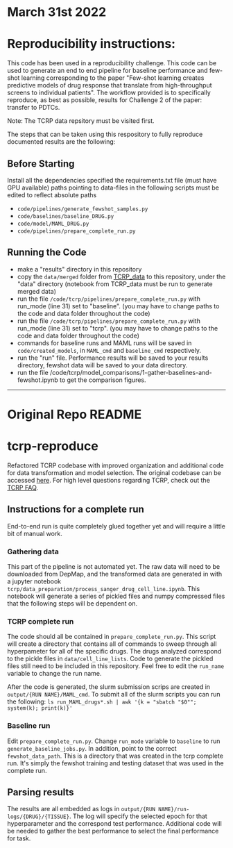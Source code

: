 # March 31st 2022 
# Reproducibility instructions:
This code has been used in a reproducibility challenge. This code can be used to generate an end to end pipeline for baseline performance and few-shot learning corresponding to the paper "Few-shot learning creates predictive models of drug response that translate from high-throughput screens to individual patients". The workflow provided is to specifically reproduce, as best as possible, results for Challenge 2 of the paper: transfer to PDTCs.

Note: The TCRP data repsitory must be visited first.

The steps that can be taken using this respository to fully reproduce documented results are the following: 

## Before Starting 
Install all the dependencies specified the requirements.txt file (must have GPU available) 
paths pointing to data-files in the following scripts must be edited to reflect absolute paths
- `code/pipelines/generate_fewshot_samples.py`
- `code/baselines/baseline_DRUG.py`
- `code/model/MAML_DRUG.py`
- `code/pipelines/prepare_complete_run.py`
## Running the Code
- make a "results" directory in this repository
- copy the `data/merged` folder from [TCRP_data](https://github.com/emilyso-99/TCRP_data) to this repository, under the "data" directory (notebook from TCRP_data must be run to generate merged data) 
- run the file `/code/tcrp/pipelines/prepare_complete_run.py` with run_mode (line 31) set to "baseline". (you may have to change paths to the code and data folder throughout the code)
- run the file `/code/tcrp/pipelines/prepare_complete_run.py` with run_mode (line 31) set to "tcrp". (you may have to change paths to the code and data folder throughout the code)
- commands for baseline runs and MAML runs will be saved in `code/created_models`, in `MAML_cmd` and `baseline_cmd` respectively.
- run the "run" file. Performance results will be saved to your results directory, fewshot data will be saved to your data directory. 
- run the file /code/tcrp/model_comparisons/1-gather-baselines-and-fewshot.ipynb to get the comparison figures.
----------------
# Original Repo README 

# tcrp-reproduce
Refactored TCRP codebase with improved organization and additional code for data transformation and model selection. The original codebase can be accessed [here](https://github.com/idekerlab/TCRP). For high level questions regarding TCRP, check out the [TCRP FAQ](https://github.com/shfong/tcrp-reproduce/blob/public/tcrp-faq.md). 

## Instructions for a complete run
End-to-end run is quite completely glued together yet and will require a little bit of manual work. 

### Gathering data

This part of the pipeline is not automated yet. The raw data will need to be downloaded from DepMap, and the transformed data are generated in with a jupyter notebook `tcrp/data_preparation/process_sanger_drug_cell_line.ipynb`. This notebook will generate a series of pickled files and numpy compressed files that the following steps will be dependent on. 

### TCRP complete run

The code should all be contained in `prepare_complete_run.py`. This script will create a directory that contains all of commands to sweep through all hyperpameter for all of the specific drugs. The drugs analyzed correspond to the pickle files in `data/cell_line_lists`. Code to generate the pickled files still need to be included in this repository. Feel free to edit the `run_name` variable to change the run name. 

After the code is generated, the slurm submission scrips are created in `output/{RUN NAME}/MAML_cmd`. To submit all of the slurm scripts you can run the following: 
```ls run_MAML_drugs*.sh | awk '{k = "sbatch "$0""; system(k); print(k)}'```

### Baseline run

Edit `prepare_complete_run.py`. Change `run_mode` variable to `baseline` to run `generate_baseline_jobs.py`. In addition, point to the correct `fewshot_data_path`. This is a directory that was created in the tcrp complete run. It's simply the fewshot training and testing dataset that was used in the complete run.


## Parsing results
The results are all embedded as logs in `output/{RUN NAME}/run-logs/{DRUG}/{TISSUE}`. The log will specify the selected epoch for that hyperparameter and the correspond test performance. Additional code will be needed to gather the best performance to select the final performance for task.
